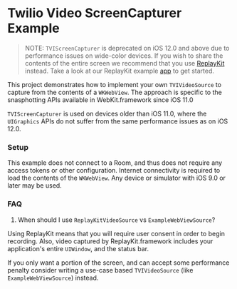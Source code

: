 # Twilio Video ScreenCapturer Example

> NOTE: `TVIScreenCapturer` is deprecated on iOS 12.0 and above due to performance issues on wide-color devices. If you wish to share the contents of the entire screen we recommend that you use [ReplayKit](https://developer.apple.com/documentation/replaykit) instead. Take a look at our ReplayKit example [app](../ReplayKitExample) to get started.

This project demonstrates how to implement your own `TVIVideoSource` to capture from the contents of a `WKWebView`. The approach is specific to the snasphotting APIs available in WebKit.framework since iOS 11.0

`TVIScreenCapturer` is used on devices older than iOS 11.0, where the `UIGraphics` APIs do not suffer from the same performance issues as on iOS 12.0.

### Setup

This example does not connect to a Room, and thus does not require any access tokens or other configuration. Internet connectivity is required to load the contents of the `WKWebView`. Any device or simulator with iOS 9.0 or later may be used.

### FAQ

1. When should I use `ReplayKitVideoSource` vs `ExampleWebViewSource`?

Using ReplayKit means that you will require user consent in order to begin recording. Also, video captured by ReplayKit.framework includes your application's entire `UIWindow`, and the status bar.

If you only want a portion of the screen, and can accept some performance penalty consider writing a use-case based `TVIVideoSource` (like `ExampleWebViewSource`) instead.
